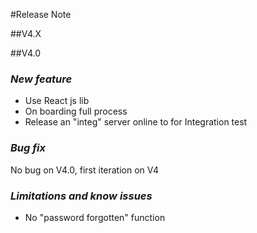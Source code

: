 #Release Note

##V4.X

##V4.0

### *New feature*

* Use React js lib
* On boarding full process
* Release an "integ" server online to for Integration test

### *Bug fix*

No bug on V4.0, first iteration on V4

### *Limitations and know issues*

* No "password forgotten" function 